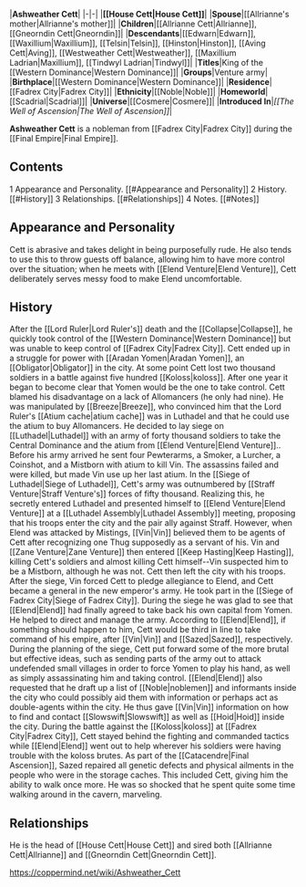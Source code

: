 |**Ashweather Cett**|
|-|-|
|**[[House Cett\|House Cett]]**|
|**Spouse**|[[Allrianne's mother\|Allrianne's mother]]|
|**Children**|[[Allrianne Cett\|Allrianne]], [[Gneorndin Cett\|Gneorndin]]|
|**Descendants**|[[Edwarn\|Edwarn]], [[Waxillium\|Waxillium]], [[Telsin\|Telsin]], [[Hinston\|Hinston]], [[Aving Cett\|Aving]], [[Westweather Cett\|Westweather]], [[Maxillium Ladrian\|Maxillium]], [[Tindwyl Ladrian\|Tindwyl]]|
|**Titles**|King of the [[Western Dominance\|Western Dominance]]|
|**Groups**|Venture army|
|**Birthplace**|[[Western Dominance\|Western Dominance]]|
|**Residence**|[[Fadrex City\|Fadrex City]]|
|**Ethnicity**|[[Noble\|Noble]]|
|**Homeworld**|[[Scadrial\|Scadrial]]|
|**Universe**|[[Cosmere\|Cosmere]]|
|**Introduced In**|*[[The Well of Ascension\|The Well of Ascension]]*|

**Ashweather Cett** is a nobleman from [[Fadrex City\|Fadrex City]] during the [[Final Empire\|Final Empire]].

## Contents

1 Appearance and Personality. [[#Appearance and Personality]] 
2 History. [[#History]] 
3 Relationships. [[#Relationships]] 
4 Notes. [[#Notes]] 


## Appearance and Personality
Cett is abrasive and takes delight in being purposefully rude. He also tends to use this to throw guests off balance, allowing him to have more control over the situation; when he meets with [[Elend Venture\|Elend Venture]], Cett deliberately serves messy food to make Elend uncomfortable.

## History
After the [[Lord Ruler\|Lord Ruler's]] death and the [[Collapse\|Collapse]], he quickly took control of the [[Western Dominance\|Western Dominance]] but was unable to keep control of [[Fadrex City\|Fadrex City]]. Cett ended up in a struggle for power with [[Aradan Yomen\|Aradan Yomen]], an [[Obligator\|Obligator]] in the city. At some point Cett lost two thousand soldiers in a battle against five hundred [[Koloss\|koloss]]. After one year it began to become clear that Yomen would be the one to take control. Cett blamed his disadvantage on a lack of Allomancers (he only had nine). He was manipulated by [[Breeze\|Breeze]], who convinced him that the Lord Ruler's [[Atium cache\|atium cache]] was in Luthadel and that he could use the atium to buy Allomancers. He decided to lay siege on [[Luthadel\|Luthadel]] with an army of forty thousand soldiers to take the Central Dominance and the atium from [[Elend Venture\|Elend Venture]].. Before his army arrived he sent four Pewterarms, a Smoker, a Lurcher, a Coinshot, and a Mistborn with atium to kill Vin. The assassins failed and were killed, but made Vin use up her last atium.
In the [[Siege of Luthadel\|Siege of Luthadel]], Cett's army was outnumbered by [[Straff Venture\|Straff Venture's]] forces of fifty thousand. Realizing this, he secretly entered Luthadel and presented himself to [[Elend Venture\|Elend Venture]] at a [[Luthadel Assembly\|Luthadel Assembly]] meeting, proposing that his troops enter the city and the pair ally against Straff. However, when Elend was attacked by Mistings, [[Vin\|Vin]] believed them to be agents of Cett after recognizing one Thug supposedly as a servant of his. Vin and [[Zane Venture\|Zane Venture]] then entered [[Keep Hasting\|Keep Hasting]], killing Cett's soldiers and almost killing Cett himself--Vin suspected him to be a Mistborn, although he was not. Cett then left the city with his troops.
After the siege, Vin forced Cett to pledge allegiance to Elend, and Cett became a general in the new emperor's army. He took part in the [[Siege of Fadrex City\|Siege of Fadrex City]].
During the siege he was glad to see that [[Elend\|Elend]] had finally agreed to take back his own capital from Yomen. He helped to direct and manage the army. According to [[Elend\|Elend]], if something should happen to him, Cett would be third in line to take command of his empire, after [[Vin\|Vin]] and [[Sazed\|Sazed]], respectively.
During the planning of the siege, Cett put forward some of the more brutal but effective ideas, such as sending parts of the army out to attack undefended small villages in order to force Yomen to play his hand, as well as simply assassinating him and taking control. [[Elend\|Elend]] also requested that he draft up a list of [[Noble\|noblemen]] and informants inside the city who could possibly aid them with information or perhaps act as double-agents within the city. He thus gave [[Vin\|Vin]] information on how to find and contact [[Slowswift\|Slowswift]] as well as [[Hoid\|Hoid]] inside the city.
During the battle against the [[Koloss\|koloss]] at [[Fadrex City\|Fadrex City]], Cett stayed behind the fighting and commanded tactics while [[Elend\|Elend]] went out to help wherever his soldiers were having trouble with the koloss brutes.
As part of the [[Catacendre\|Final Ascension]], Sazed repaired all genetic defects and physical ailments in the people who were in the storage caches. This included Cett, giving him the ability to walk once more. He was so shocked that he spent quite some time walking around in the cavern, marveling.

## Relationships
He is the head of [[House Cett\|House Cett]] and sired both [[Allrianne Cett\|Allrianne]] and [[Gneorndin Cett\|Gneorndin Cett]].



https://coppermind.net/wiki/Ashweather_Cett